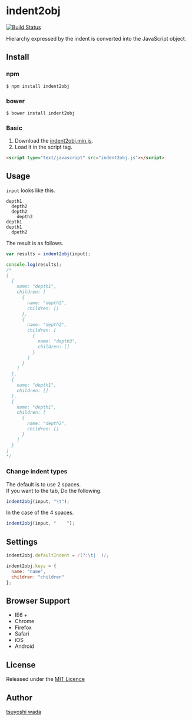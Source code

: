 indent2obj
==========

[![Build Status](http://img.shields.io/travis/tsuyoshiwada/indent2obj.svg?style=flat-square)](https://travis-ci.org/tsuyoshiwada/indent2obj)


Hierarchy expressed by the indent is converted into the JavaScript object.


## Install

### npm

```
$ npm install indent2obj
```

### bower

```
$ bower install indent2obj
```

### Basic

1. Download the [indent2obj.min.js](@TODO).  
2. Load it in the script tag.


```html
<script type="text/javascript" src="indent2obj.js"></script>
```



## Usage

`input` looks like this.

```
depth1
  depth2
  depth2
    depth3
depth1
depth1
  dpeth2
```

The result is as follows.

```javascript
var results = indent2obj(input);

console.log(results);
/*
[
  {
    name: "depth1",
    children: [
      {
        name: "depth2",
        children: []
      },
      {
        name: "depth2",
        children: [
          {
            name: "depth3",
            children: []
          }
        ]
      }
    ]
  },
  {
    name: "depth1",
    children: []
  },
  {
    name: "depth1",
    children: [
      {
        name: "depth2",
        children: []
      }
    ]
  }
]
*/
```


### Change indent types

The default is to use 2 spaces.  
If you want to the tab, Do the following.

```javascript
indent2obj(input, "\t");
```

In the case of the 4 spaces.

```javascript
indent2obj(input, "    ");
```


## Settings

```javascript
indent2obj.defaultIndent = /(?:\t|  )/;

indent2obj.keys = {
  name: "name",
  children: "children"
};
```



## Browser Support

* IE6 +
* Chrome
* Firefox
* Safari
* iOS
* Android


## License
Released under the [MIT Licence](https://github.com/tsuyoshiwada/indent2obj/blob/master/LICENSE)


## Author
[tsuyoshi wada](https://github.com/tsuyoshiwada/)
